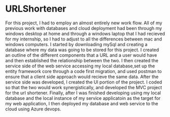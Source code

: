 # URLShortener
For this project, I had to employ an almost entirely new work flow. All of my previous work with databases and cloud deployment had been through my windows desktop at home and through a windows laptop that I had recieved for my internship, so I had to adjust to all the differences between mac and windows computers. I started by downloading mySql and creating a database where my data was going to be stored for this project. I created an outline of the different components that a URL and a user would have and then established the relationship between the two. I then created the service side of the web service accessing my local database,set up the entity framework core through a code first migration, and used postman to ensure that a client side approach would recieve the same data. After the service side was developed, I created the UI portion of the project. I coded so that the two would work synergistically, and developed the MVC project for the url shortener. Finally, after I was finished developing using my local database and the local instance of my service applicatoin as the target for my web application, I then deployed my database and web service to the cloud using Azure devops.
